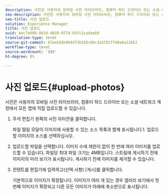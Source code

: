 ```yaml
---
description: 사진은 사용자의 모바일 사진 라이브러리, 컴퓨터 하드 드라이브 또는 소셜 네트워크 계정에서 모든 앱에 직접 업로드할 수 있습니다.
seo-description: 사진은 사용자의 모바일 사진 라이브러리, 컴퓨터 하드 드라이브 또는 소셜 네트워크 계정에서 모든 앱에 직접 업로드할 수 있습니다.
seo-title: 사진 업로드
solution: Experience Manager
title: 사진 업로드
uuid: bec7e088-8b19-4839-977d-03fc1cadaeb9
translation-type: tm+mt
source-git-commit: 67aeb3de964473b326c88c3a3f81ff48a6a12652
workflow-type: tm+mt
source-wordcount: '193'
ht-degree: 0%

---
```



# 사진 업로드{#upload-photos}

사진은 사용자의 모바일 사진 라이브러리, 컴퓨터 하드 드라이브 또는 소셜 네트워크 계정에서 모든 앱에 직접 업로드할 수 있습니다.

1. 주석 편집기 왼쪽의 사진 아이콘을 클릭합니다.

   파일 떨림 모달이 이미지에 사용할 수 있는 소스 목록과 함께 표시됩니다.1. 업로드할 이미지의 소스를 선택하십시오.
1. 업로드할 파일을 선택합니다. 이미지 수에 제한이 없이 한 번에 여러 이미지를 업로드할 수 있습니다. 파일당 최대 파일 크기는 4MB입니다. 스트림에 게시하기 전에 이미지의 미리 보기가 표시됩니다. 게시하기 전에 이미지를 제거할 수 있습니다.
1. 컨텐트를 편집기에 입력하고(선택 사항) [게시]를 클릭합니다.

   기본적으로 이미지가 확장됩니다. 이미지가 여러 개 있는 경우 갤러리 보기에서 첫 번째 이미지가 확장되고 다른 모든 이미지가 아래에 축소판으로 표시됩니다.